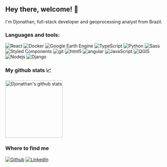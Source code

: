 ## Hey there, welcome! 👋

I'm Djonathan, full-stack developer and geoprocessing analyst from Brazil.

### Languages and tools:
<p>
  <img alt="React" src="https://img.shields.io/badge/-React-45b8d8?style=flat&logo=react&logoColor=white" />
  <img alt="Docker" src="https://img.shields.io/badge/-Docker-46a2f1?style=flat&logo=docker&logoColor=white" />
  <img alt="Google Earth Engine" src="https://img.shields.io/badge/-Google_Earth_Engine-46a2f1.svg?style=flat&logoColor=white" />
  <img alt="TypeScript" src="https://img.shields.io/badge/-TypeScript-007ACC?style=flat&logo=typescript&logoColor=white" />
  <img alt="Python" src="https://img.shields.io/badge/-Python-2B5B84?style=flat&logo=python&logoColor=white" />
  <img alt="Sass" src="https://img.shields.io/badge/-Sass-CC6699?style=flat&logo=sass&logoColor=white" />
  <img alt="Styled Components" src="https://img.shields.io/badge/-Styled_Components-db7092?style=flat&logo=styled-components&logoColor=white" />
  <img alt="git" src="https://img.shields.io/badge/-Git-F05032?style=flat&logo=git&logoColor=white" />
  <img alt="html5" src="https://img.shields.io/badge/-HTML5-E34F26?style=flat&logo=html5&logoColor=white" />
  <img alt="angular" src="https://img.shields.io/badge/-Angular-DD0031?style=flat&logo=angular&logoColor=white" />
  <img alt="JavaScript" src="https://img.shields.io/badge/-JavaScript-F7DF1E?style=flat&logo=javascript&logoColor=white" />
  <img alt="QGIS" src="https://img.shields.io/badge/-QGIS-108300?style=flat&logo=qgis&logoColor=white" />
  <img alt="Nodejs" src="https://img.shields.io/badge/-Nodejs-43853d?style=flat&logo=Node.js&logoColor=white" />
  <img alt="Django" src="https://img.shields.io/badge/-Django-0C4B33?style=flat&logo=django&logoColor=white" />
</p>

### My github stats 📈

<a href="https://github.com/goulartdev">
  <img height="180em" src="https://github-readme-stats.vercel.app/api?username=goulartdev&show_icons=true&include_all_commits=true&count_private=true&theme=vue-dark" alt="Djonathan's github stats"/>
</a>

### Where to find me
<p>
  <a href="https://github.com/goulartdev" target="_blank"><img alt="Github" src="https://img.shields.io/badge/-GitHub-000000?style=flat&logo=github&logoColor=white" /></a>
  <a href="https://www.linkedin.com/in/d-goulart/" target="_blank"><img alt="LinkedIn" src="https://img.shields.io/badge/-LinkedIn-0A66C2?style=flat&logo=linkedin&logoColor=white" /></a>
</p>

<!--
**goulartdev/goulartdev** is a ✨ _special_ ✨ repository because its `README.md` (this file) appears on your GitHub profile.

Here are some ideas to get you started:

- 🔭 I’m currently working on ...
- 🌱 I’m currently learning ...
- 👯 I’m looking to collaborate on ...
- 🤔 I’m looking for help with ...
- 💬 Ask me about ...
- 📫 How to reach me: ...
- 😄 Pronouns: ...
- ⚡ Fun fact: ...
-->
